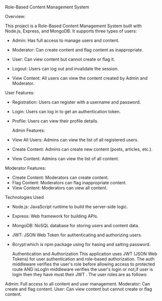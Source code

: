  Role-Based Content Management System

Overview:

This project is a Role-Based Content Management System built with Node.js, Express, and MongoDB. It supports three types of users:

- Admin: Has full access to manage users and content.
- Moderator: Can create content and flag content as inappropriate.
- User: Can view content but cannot create or flag it.

- Logout: Users can log out and invalidate the session.
- View Content: All users can view the content created by Admin and Moderator.


 User Features:
- Registration: Users can register with a username and password.
- Login: Users can log in to get an authentication token.
- Profile: Users can view their profile details.

   Admin Features:
- View All Users: Admins can view the list of all registered users.
- Create Content: Admins can create new content (posts, articles, etc.).
- View Content: Admins can view the list of all content.

Moderator Features:
- Create Content: Moderators can create content.
- Flag Content: Moderators can flag inappropriate content.
- View Content: Moderators can view all content.

Technologies Used
- Node.js: JavaScript runtime to build the server-side logic.
- Express: Web framework for building APIs.
- MongoDB: NoSQL database for storing users and content data.
- JWT: JSON Web Token for authenticating and authorizing users.
- Bcrypt:which is npm package using for hasing and salting password.

  Authentication and Authorization
This application uses JWT (JSON Web Tokens) for user authentication and role-based authorization. The auth middleware verifies the user's role before allowing access to protected route AND isLogIn middleware verifies the user's login or not,if user is login then they have must their JWT . The user roles are as follows:

Admin: Full access to all content and user management.
Moderator: Can create and flag content.
User: Can view content but cannot create or flag content.
